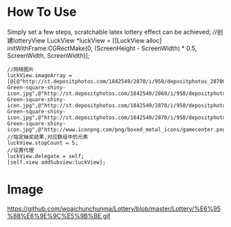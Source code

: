# How To Use
Simply set a few steps, scratchable latex lottery effect can be achieved;
//创建lotteryView
     LuckView *luckView = [[LuckView alloc] initWithFrame:CGRectMake(0, (ScreenHeight - ScreenWidth) * 0.5, ScreenWidth, ScreenWidth)];
    
    //网络图片
    luckView.imageArray = [@[@"http://st.depositphotos.com/1842549/2870/i/950/depositphotos_28700059-Green-square-shiny-icon.jpg",@"http://st.depositphotos.com/1842549/2869/i/950/depositphotos_28699735-Green-square-shiny-icon.jpg",@"http://st.depositphotos.com/1842549/2870/i/950/depositphotos_28700445-Green-square-shiny-icon.jpg",@"http://st.depositphotos.com/1842549/2870/i/950/depositphotos_28700229-Green-square-shiny-icon.jpg",@"http://www.iconpng.com/png/boxed_metal_icons/gamecenter.png",@"http://www.iconpng.com/png/boxed_metal_icons/line.png",@"http://www.iconpng.com/png/boxed_metal_icons/internet_explorer.png",@"http://www.iconpng.com/png/boxed_metal_icons/gps.png"]mutableCopy];
    //指定抽奖结果,对应数组中的元素
    luckView.stopCount = 5;
    //设置代理
    luckView.delegate = self;
    [self.view addSubview:luckView];
# Image
https://github.com/woaichunchunma/Lottery/blob/master/Lottery/%E6%95%88%E6%9E%9C%E5%9B%BE.gif
